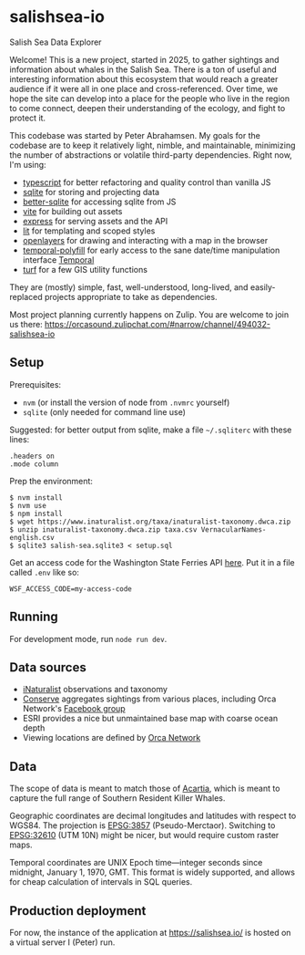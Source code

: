 # salishsea-io
Salish Sea Data Explorer

Welcome! This is a new project, started in 2025, to gather sightings and information about whales in the Salish Sea. There is a ton of useful and interesting information about this ecosystem that would reach a greater audience if it were all in one place and cross-referenced. Over time, we hope the site can develop into a place for the people who live in the region to come connect, deepen their understanding of the ecology, and fight to protect it.

This codebase was started by Peter Abrahamsen. My goals for the codebase are to keep it relatively light, nimble, and maintainable, minimizing the number of abstractions or volatile third-party dependencies. Right now, I'm using:
- [typescript](https://www.typescriptlang.org/) for better refactoring and quality control than vanilla JS
- [sqlite](https://www.sqlite.org/) for storing and projecting data
- [better-sqlite](https://github.com/WiseLibs/better-sqlite3/) for accessing sqlite from JS
- [vite](https://vite.dev/) for building out assets
- [express](https://expressjs.com/) for serving assets and the API
- [lit](https://lit.dev/) for templating and scoped styles
- [openlayers](https://openlayers.org/) for drawing and interacting with a map in the browser
- [temporal-polyfill](https://www.npmjs.com/package/temporal-polyfill) for early access to the sane date/time manipulation interface [Temporal](https://developer.mozilla.org/en-US/docs/Web/JavaScript/Reference/Global_Objects/Temporal)
- [turf](https://turfjs.org/) for a few GIS utility functions

They are (mostly) simple, fast, well-understood, long-lived, and easily-replaced projects appropriate to take as dependencies.

Most project planning currently happens on Zulip. You are welcome to join us there: https://orcasound.zulipchat.com/#narrow/channel/494032-salishsea-io

## Setup

Prerequisites:
- `nvm` (or install the version of node from `.nvmrc` yourself)
- `sqlite` (only needed for command line use)

Suggested: for better output from sqlite, make a file `~/.sqliterc` with these lines:
```
.headers on
.mode column
```

Prep the environment:
```
$ nvm install
$ nvm use
$ npm install
$ wget https://www.inaturalist.org/taxa/inaturalist-taxonomy.dwca.zip
$ unzip inaturalist-taxonomy.dwca.zip taxa.csv VernacularNames-english.csv
$ sqlite3 salish-sea.sqlite3 < setup.sql
```

Get an access code for the Washington State Ferries API [here](https://www.wsdot.wa.gov/traffic/api/). Put it in a file called `.env` like so:
```
WSF_ACCESS_CODE=my-access-code
```

## Running

For development mode, run `node run dev`.

## Data sources

- [iNaturalist](https://www.inaturalist.org/) observations and taxonomy
- [Conserve](https://conserve.io) aggregates sightings from various places, including Orca Network's [Facebook group](https://www.facebook.com/groups/564701038927716)
- ESRI provides a nice but unmaintained base map with coarse ocean depth
- Viewing locations are defined by [Orca Network](https://www.orcanetwork.org/)

## Data

The scope of data is meant to match those of [Acartia](https://github.com/salish-sea/acartia/wiki/1.-Context-for-SSEMMI-&-Acartia#spatial-boundaries-related-to-acartia), which is meant to capture the full range of Southern Resident Killer Whales.

Geographic coordinates are decimal longitudes and latitudes with respect to WGS84. The projection is [EPSG:3857](https://spatialreference.org/ref/epsg/3857/) (Pseudo-Merctaor). Switching to [EPSG:32610](https://spatialreference.org/ref/epsg/32610/) (UTM 10N) might be nicer, but would require custom raster maps.

Temporal coordinates are UNIX Epoch time—integer seconds since midnight, January 1, 1970, GMT. This format is widely supported, and allows for cheap calculation of intervals in SQL queries.

## Production deployment

For now, the instance of the application at https://salishsea.io/ is hosted on a virtual server I (Peter) run.
